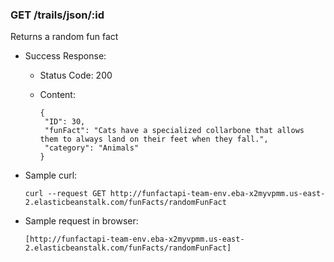 ### GET /trails/json/:id

  Returns a random fun fact

* Success Response:

  * Status Code: 200 
  * Content:

	 ```
	{
	  "ID": 30,
	  "funFact": "Cats have a specialized collarbone that allows them to always land on their feet when they fall.",
	  "category": "Animals"
	}
	 ```

* Sample curl: 

	```
	curl --request GET http://funfactapi-team-env.eba-x2myvpmm.us-east-2.elasticbeanstalk.com/funFacts/randomFunFact
	```

* Sample request in browser:

	```
	[http://funfactapi-team-env.eba-x2myvpmm.us-east-2.elasticbeanstalk.com/funFacts/randomFunFact]
	```
